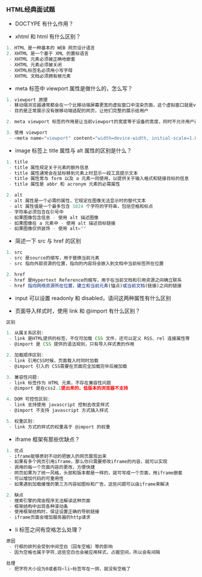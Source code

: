 ### HTML经典面试题

- DOCTYPE 有什么作用？





- xhtml 和 html 有什么区别？

```js
1. HTML 是一种基本的 WEB 网页设计语言
2. XHTML 是一个基于 XML 的置标语言
 - XHTML 元素必须被正确地嵌套
 - XHTML 元素必须被关闭
 - XHTML标签名必须用小写字母
 - XHTML 文档必须拥有根元素
```



- meta 标签中 viewport 属性是做什么的，怎么写？

```js
1. viewport 原理
 - 移动端浏览器通常都会在一个比移动端屏幕更宽的虚拟窗口中渲染页面，这个虚拟窗口就是viewport
 - 目的是正常展示没有做移动端适配的网页，让他们完整的展示给用户

2. meta viewport 标签的作用是让当前viewport的宽度等于设备的宽度，同时不允许用户进行手动缩放

3. 使用 viewport
 - <meta name="viewport" content="width=device-width, initial-scale=1.0">
```











- image 标签上 title 属性与 alt 属性的区别是什么？

```js
1. title
 - title 属性规定关于元素的额外信息
 - title 属性通常会在鼠标移到元素上时显示一段工具提示文本
 - title 属性常与 form 以及 a 元素一同使用，以提供关于输入格式和链接目标的信息
 - title 属性是 abbr 和 acronym 元素的必需属性

2. alt
 - alt 属性是一个必需的属性，它规定在图像无法显示时的替代文本
 - alt 属性值是一个最多包含 1024 个字符的字符串，包括空格和标点
 - 字符串必须包含在引号中
 - 如果图像包含信息 - 使用 alt 描述图像
 - 如果图像在 a 元素中 - 使用 alt 描述目标链接
 - 如果图像仅供装饰 - 使用 alt=""
```









- 简述一下 src 与 href 的区别

```js
1. src
 - src 是source的缩写，用于替换当前元素
 - src 指向外部资源的位置，指向的内容将会嵌入到文档中当前标签所在位置

2. href
 - href 是Hypertext Reference的缩写，用于在当前文档和引用资源之间确立联系
 - href 指向网络资源所在位置，建立和当前元素(锚点)或当前文档(链接)之间的链接
```





- input 可以设置 readonly 和 disabled，请问这两种属性有什么区别







- 页面导入样式时，使用 link 和 @import 有什么区别？

```js
区别

1. 从属关系区别:
 - link 是HTML提供的标签，不仅可加载 CSS 文件，还可以定义 RSS、rel 连接属性等
 - @import 是 CSS 提供的语法规则，只有导入样式表的作用

2. 加载顺序区别:
 - link 引用CSS时候，页面载入时同时加载
 - @import 引入的 CSS需要在页面完全加载完毕后被加载

3. 兼容性问题:
 - link 标签作为 HTML 元素，不存在兼容性问题
 - @import 是在css2.1提出来的，低版本的浏览器不支持

4. DOM 可控性区别:
 - link 支持使用 javascript 控制去改变样式
 - @import 不支持 javascript 方式插入样式

5. 权重区别:
 - link 方式的样式的权重高于 @import 的权重
```







- iframe 框架有那些优缺点？

```js
1. 优点
 - iframe能够原封不动的把嵌入的网页展现出来
 - 如果有多个网页引用iframe，那么你只需要修改iframe的内容，就可以实现
 - 调用的每一个页面内容的更改，方便快捷
 - 网页如果为了统一风格，头部和版本都是一样的，就可写成一个页面，用iframe嵌套
 - 可以增加代码的可重用性
 - 如果遇到加载缓慢的第三方内容如图标和广告，这些问题可以由iframe来解决

2. 缺点
 - 搜索引擎的爬虫程序无法解读这种页面
 - 框架结构中出现各种滚动条
 - 使用框架结构时，保证设置正确的导航链接
 - iframe页面会增加服务器的http请求
```





- li 标签之间有空格怎么处理？

```js
原因
 - 行框的排列会受到中间空白（回车空格）等的影响
 - 因为空格也属于字符,这些空白也会被应用样式，占据空间，所以会有间隔

处理
 - 把字符大小设为0或者将<li>标签写在一排，就没有空格了
```





